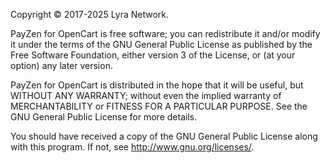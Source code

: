 Copyright © 2017-2025 Lyra Network.

PayZen for OpenCart is free software; you can redistribute it and/or modify 
it under the terms of the GNU General Public License as published by
the Free Software Foundation, either version 3 of the License, or
 (at your option) any later version.

PayZen for OpenCart is distributed in the hope that it will be useful,
but WITHOUT ANY WARRANTY; without even the implied warranty of
MERCHANTABILITY or FITNESS FOR A PARTICULAR PURPOSE.  See the
GNU General Public License for more details.

You should have received a copy of the GNU General Public License
along with this program. If not, see <http://www.gnu.org/licenses/>.